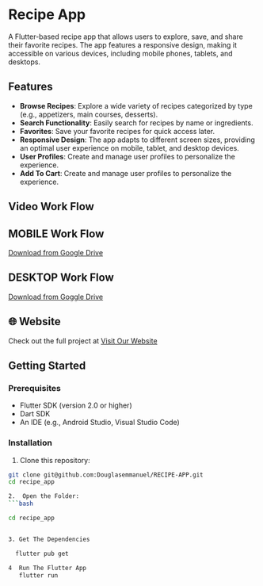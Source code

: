 # Recipe App

A Flutter-based recipe app that allows users to explore, save, and share their favorite recipes. The app features a responsive design, making it accessible on various devices, including mobile phones, tablets, and desktops.

## Features

- **Browse Recipes**: Explore a wide variety of recipes categorized by type (e.g., appetizers, main courses, desserts).
- **Search Functionality**: Easily search for recipes by name or ingredients.
- **Favorites**: Save your favorite recipes for quick access later.
- **Responsive Design**: The app adapts to different screen sizes, providing an optimal user experience on mobile, tablet, and desktop devices.
- **User  Profiles**: Create and manage user profiles to personalize the experience.
- **Add To Cart**: Create and manage user profiles to personalize the experience.

## Video Work Flow

## MOBILE Work Flow
[Download from Google Drive](https://drive.google.com/file/d/1jKW3BI0i01A6coKk9YO3dL7n3ylaTraB/view?usp=sharing)

## DESKTOP Work Flow
[Download from Goggle Drive](https://drive.google.com/file/d/1u8geVyORv9eHeLUYe4x1FHtg65gR2rUm/view?usp=sharing)






## 🌐 Website

Check out the full project at [Visit Our Website](https://recipe-app-j75dfxc-douglas-emmanuel.globeapp.dev/)



## Getting Started

### Prerequisites

- Flutter SDK (version 2.0 or higher)
- Dart SDK
- An IDE (e.g., Android Studio, Visual Studio Code)

### Installation

1. Clone this repository:

```bash
git clone git@github.com:Douglasemmanuel/RECIPE-APP.git
cd recipe_app

2.  Open the Folder:
```bash

cd recipe_app


3. Get The Dependencies

  flutter pub get

4  Run The Flutter App
   flutter run




